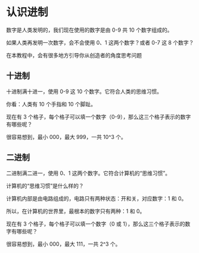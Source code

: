 # 认识进制

数字是人类发明的，我们现在使用的数字是由 0-9 共 10 个数字组成的。

如果人类再发明一次数字，会不会使用 0、1 这两个数字？或者 0-7 这 8 个数字？

<div class="alert mb-8">在本教程中，会有很多地方引导你从创造者的角度思考问题</div>

## 十进制

十进制满十进一，使用 0-9 这 10 个数字。它符合人类的思维习惯。

你看：人类有 10 个手指和 10 个脚趾。

<div class="flex flex-row gap-2">
    <div class="brick p-2 w-12 h-12"></div>
    <div class="brick p-2 w-12 h-12"></div>
    <div class="brick p-2 w-12 h-12"></div>
</div>

现在有 3 个格子，每个格子可以填一个数字（0-9），那么这三个格子表示的数字有哪些呢？

很容易想到，最小 000，最大 999，一共 10^3 个。

## 二进制

二进制满二进一，使用 0、1 这两个数字。它符合计算机的“思维习惯”。

计算机的“思维习惯”是什么样的？

计算机内部是由电路组成的，电路只有两种状态：开和关，对应数字：1 和 0。

所以，在计算机的世界里，最根本的数字只有两种：1 和 0。

<div class="flex flex-row gap-2">
    <div class="brick p-2 w-12 h-12"></div>
    <div class="brick p-2 w-12 h-12"></div>
    <div class="brick p-2 w-12 h-12"></div>
</div>

现在有 3 个格子，每个格子可以填一个数字（0 或 1），那么这三个格子表示的数字有哪些呢？

很容易想到，最小 000，最大 111，一共 2^3 个。
